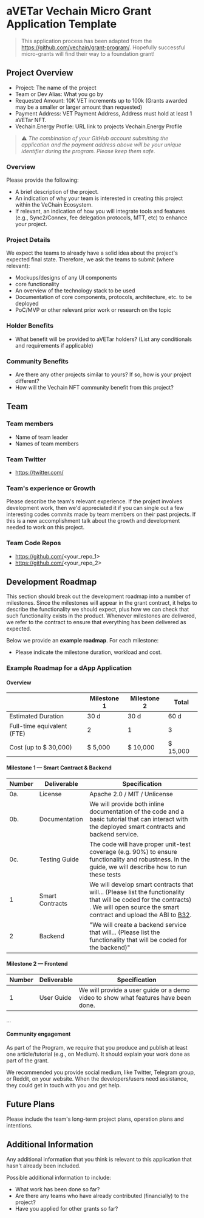 # aVETar Vechain Micro Grant Application Template
> This application process has been adapted from the https://github.com/vechain/grant-program/. Hopefully successful micro-grants will find their way to a foundation grant!

## Project Overview 

- Project: The name of the project
- Team or Dev Alias: What you go by 
- Requested Amount: 10K VET increments up to 100k (Grants awarded may be a smaller or larger amount than requested)
- Payment Address: VET Payment Address, Address must hold at least 1 aVETar NFT.
- Vechain.Energy Profile: URL link to projects Vechain.Energy Profile

> ⚠️ *The combination of your GitHub account submitting the application and the payment address above will be your unique identifier during the program. Please keep them safe.*

### Overview

Please provide the following:
- A brief description of the project.
- An indication of why your team is interested in creating this project within the VeChain Ecosystem.
- If relevant, an indication of how you will integrate tools and features (e.g., Sync2/Connex, fee delegation protocols, MTT, etc) to enhance your project. 

### Project Details

We expect the teams to already have a solid idea about the project's expected final state.
Therefore, we ask the teams to submit (where relevant):
- Mockups/designs of any UI components
- core functionality
- An overview of the technology stack to be used
- Documentation of core components, protocols, architecture, etc. to be deployed
- PoC/MVP or other relevant prior work or research on the topic

### Holder Benefits
- What benefit will be provided to aVETar holders? (List any conditionals and requirements if applicable)

### Community Benefits
- Are there any other projects similar to yours? If so, how is your project different?
- How will the Vechain NFT community benefit from this project?

## Team 

### Team members

- Name of team leader
- Names of team members

### Team Twitter

- https://twitter.com/<handle>

### Team's experience or Growth

Please describe the team's relevant experience. If the project involves development work, then we'd appreciated it if you can single out a few interesting codes commits made by team members on their past projects. If this is a new accomplishment talk about the growth and development needed to work on this project.

### Team Code Repos

- https://github.com/<your_repo_1>
- https://github.com/<your_repo_2>


## Development Roadmap 

This section should break out the development roadmap into a number of milestones. Since the milestones will appear in the grant contract, it helps to describe the functionality we should expect, plus how we can check that such functionality exists in the product. Whenever milestones are delivered, we refer to the contract to ensure that everything has been delivered as expected.

Below we provide an <b>example roadmap</b>. For each milestone:

- Please indicate the milestone duration, workload and cost. 


### Example Roadmap for a dApp Application

#### Overview

|  | Milestone 1 | Milestone 2 | Total |
| - | - |- | - |
| Estimated Duration | 30 d | 30 d | 60 d |
| Full-time equivalent (FTE) | 2 | 1 | 3 |
| Cost (up to $ 30,000) | $ 5,000 | $ 10,000 | $ 15,000|

#### Milestone 1 — Smart Contract & Backend

| Number | Deliverable | Specification |
|-|-|-|
| 0a.| License | Apache 2.0 / MIT / Unlicense |
| 0b. | Documentation | We will provide both inline documentation of the code and a basic tutorial that can interact with the deployed smart contracts and backend service. |
| 0c. | Testing Guide | The code will have proper unit-test coverage (e.g. 90%) to ensure functionality and robustness. In the guide, we will describe how to run these tests |
| 1 | Smart Contracts | We will develop smart contracts that will...  (Please list the functionality that will be coded for the contracts) . We will open source the smart contract and upload the ABI to [B32](https://github.com/vechain/b32). |
| 2 | Backend | "We will create a backend service that will... (Please list the functionality that will be coded for the backend)" |

#### Milestone 2  —  Frontend
| Number | Deliverable | Specification |
|-|-|-|
| 1 | User Guide | We will provide a user guide or a demo video to show what features have been done.  |
...

#### Community engagement

As part of the Program, we require that you produce and publish at least one article/tutorial (e.g., on Medium). It should explain your work done as part of the grant. 

We recommended you provide social medium, like Twitter, Telegram group, or Reddit, on your website. When the developers/users need assistance, they could get in touch with you and get help.

## Future Plans

Please include the team's long-term project plans, operation plans and intentions.

## Additional Information 

Any additional information that you think is relevant to this application that hasn't already been included.

Possible additional information to include:
- What work has been done so far?
- Are there any teams who have already contributed (financially) to the project?
- Have you applied for other grants so far?
